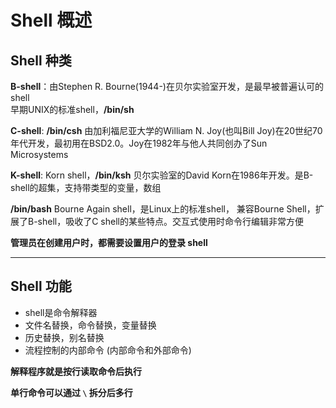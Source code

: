 # Shell 概述
## Shell 种类
**B-shell**：由Stephen R. Bourne(1944-)在贝尔实验室开发，是最早被普遍认可的shell  
早期UNIX的标准shell，**/bin/sh**  

**C-shell**: **/bin/csh** 由加利福尼亚大学的William N. Joy(也叫Bill Joy)在20世纪70年代开发，最初用在BSD2.0。Joy在1982年与他人共同创办了Sun Microsystems  

**K-shell**: Korn shell，**/bin/ksh** 贝尔实验室的David Korn在1986年开发。是B-shell的超集，支持带类型的变量，数组  

**/bin/bash** Bourne Again shell，是Linux上的标准shell， 兼容Bourne Shell，扩展了B-shell，吸收了C shell的某些特点。交互式使用时命令行编辑非常方便  

**管理员在创建用户时，都需要设置用户的登录 shell**  

-----------------
## Shell 功能
* shell是命令解释器  
* 文件名替换，命令替换，变量替换  
* 历史替换，别名替换  
* 流程控制的内部命令 (内部命令和外部命令)  

**解释程序就是按行读取命令后执行**  

**单行命令可以通过 `\` 拆分后多行**  